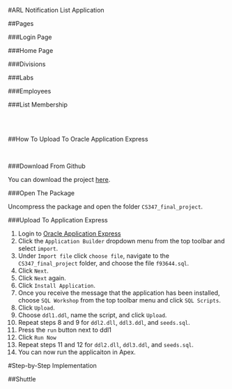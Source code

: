 #ARL Notification List Application

##Pages

###Login Page

###Home Page

###Divisions

###Labs

###Employees

###List Membership

<br>
<br>

##How To Upload To Oracle Application Express

<br>

###Download From Github

You can download the project [here](https://github.com/mpanoratra/cs347_final_project/archive/master.zip).

###Open The Package

Uncompress the package and open the folder `CS347_final_project`.

###Upload To Application Express

1. Login to [Oracle Application Express](https://apex.oracle.com)
2. Click the `Application Builder` dropdown menu from the top toolbar and select `import`.
3. Under `Import file` click `choose file`, navigate to the `CS347_final_project` folder, and choose the file `f93644.sql`.
4. Click `Next`.
5. Click `Next` again.
6. Click `Install Application`.
7. Once you receive the message that the application has been installed, choose `SQL Workshop` from the top toolbar menu and click `SQL Scripts`.
8. Click `Upload`.
9. Choose `ddl1.ddl`, name the script, and click `Upload`. 
10. Repeat steps 8 and 9 for `ddl2.dll`, `ddl3.ddl`, and `seeds.sql`.
11. Press the `run` button next to ddl1
12. Click `Run Now`
13. Repeat steps 11 and 12 for `ddl2.dll`, `ddl3.ddl`, and `seeds.sql`.
14. You can now run the applicaiton in Apex.

#Step-by-Step Implementation

##Shuttle
